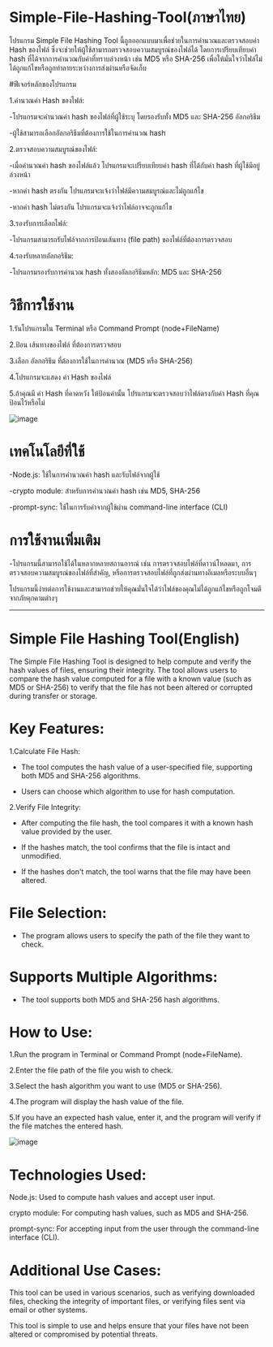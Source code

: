 ﻿# Simple-File-Hashing-Tool(ภาษาไทย)

  โปรแกรม Simple File Hashing Tool นี้ถูกออกแบบมาเพื่อช่วยในการคำนวณและตรวจสอบค่า Hash ของไฟล์ ซึ่งจะช่วยให้ผู้ใช้สามารถตรวจสอบความสมบูรณ์ของไฟล์ได้ โดยการเปรียบเทียบค่า hash ที่ได้จากการคำนวณกับค่าที่ทราบล่วงหน้า เช่น MD5 หรือ SHA-256 เพื่อให้มั่นใจว่าไฟล์ไม่ได้ถูกแก้ไขหรือถูกทำลายระหว่างการส่งผ่านหรือจัดเก็บ

#ฟีเจอร์หลักของโปรแกรม

1.คำนวณค่า Hash ของไฟล์:

-โปรแกรมจะคำนวณค่า hash ของไฟล์ที่ผู้ใช้ระบุ โดยรองรับทั้ง MD5 และ SHA-256 อัลกอริธึม

-ผู้ใช้สามารถเลือกอัลกอริธึมที่ต้องการใช้ในการคำนวณ hash

2.ตรวจสอบความสมบูรณ์ของไฟล์:

-เมื่อคำนวณค่า hash ของไฟล์แล้ว โปรแกรมจะเปรียบเทียบค่า hash ที่ได้กับค่า hash ที่ผู้ใช้มีอยู่ล่วงหน้า

-หากค่า hash ตรงกัน โปรแกรมจะแจ้งว่าไฟล์มีความสมบูรณ์และไม่ถูกแก้ไข

-หากค่า hash ไม่ตรงกัน โปรแกรมจะแจ้งว่าไฟล์อาจจะถูกแก้ไข

3.รองรับการเลือกไฟล์:

-โปรแกรมสามารถรับไฟล์จากการป้อนเส้นทาง (file path) ของไฟล์ที่ต้องการตรวจสอบ

4.รองรับหลายอัลกอริธึม:

-โปรแกรมรองรับการคำนวณ hash ทั้งสองอัลกอริธึมหลัก: MD5 และ SHA-256

# วิธีการใช้งาน

1.รันโปรแกรมใน Terminal หรือ Command Prompt (node+FileName)

2.ป้อน เส้นทางของไฟล์ ที่ต้องการตรวจสอบ

3.เลือก อัลกอริธึม ที่ต้องการใช้ในการคำนวณ (MD5 หรือ SHA-256)

4.โปรแกรมจะแสดง ค่า Hash ของไฟล์

5.ถ้าคุณมี ค่า Hash ที่คาดหวัง ให้ป้อนค่านั้น โปรแกรมจะตรวจสอบว่าไฟล์ตรงกับค่า Hash ที่คุณป้อนไว้หรือไม่

![image](https://github.com/user-attachments/assets/2f835933-41fe-49d7-a1d4-9b79d22c3d54)


# เทคโนโลยีที่ใช้

-Node.js: ใช้ในการคำนวณค่า hash และรับไฟล์จากผู้ใช้

-crypto module: สำหรับการคำนวณค่า hash เช่น MD5, SHA-256

-prompt-sync: ใช้ในการรับค่าจากผู้ใช้ผ่าน command-line interface (CLI)

# การใช้งานเพิ่มเติม

-โปรแกรมนี้สามารถใช้ได้ในหลากหลายสถานการณ์ เช่น การตรวจสอบไฟล์ที่ดาวน์โหลดมา, การตรวจสอบความสมบูรณ์ของไฟล์ที่สำคัญ, หรือการตรวจสอบไฟล์ที่ถูกส่งผ่านทางอีเมลหรือระบบอื่นๆ

โปรแกรมนี้ง่ายต่อการใช้งานและสามารถช่วยให้คุณมั่นใจได้ว่าไฟล์ของคุณไม่ได้ถูกแก้ไขหรือถูกโจมตีจากภัยคุกคามต่างๆ

-----------------------------------------------------------------------------------------------------------------------------------------------------------------------------------------------------------------------------------------------
# Simple File Hashing Tool(English)

  The Simple File Hashing Tool is designed to help compute and verify the hash values of files, ensuring their integrity. The tool allows users to compare the hash value computed for a file with a known value (such as MD5 or SHA-256) to verify that the file has not been altered or corrupted during transfer or storage.

# Key Features:

1.Calculate File Hash: 

- The tool computes the hash value of a user-specified file, supporting both MD5 and SHA-256 algorithms.
  
- Users can choose which algorithm to use for hash computation.

2.Verify File Integrity: 

- After computing the file hash, the tool compares it with a known hash value provided by the user.
  
- If the hashes match, the tool confirms that the file is intact and unmodified.
  
- If the hashes don't match, the tool warns that the file may have been altered.

# File Selection:

- The program allows users to specify the path of the file they want to check.

# Supports Multiple Algorithms:

- The tool supports both MD5 and SHA-256 hash algorithms.

# How to Use:

1.Run the program in Terminal or Command Prompt (node+FileName).

2.Enter the file path of the file you wish to check.

3.Select the hash algorithm you want to use (MD5 or SHA-256).

4.The program will display the hash value of the file.

5.If you have an expected hash value, enter it, and the program will verify if the file matches the entered hash.

![image](https://github.com/user-attachments/assets/2f835933-41fe-49d7-a1d4-9b79d22c3d54)

# Technologies Used:

Node.js: Used to compute hash values and accept user input.

crypto module: For computing hash values, such as MD5 and SHA-256.

prompt-sync: For accepting input from the user through the command-line interface (CLI).

# Additional Use Cases:
This tool can be used in various scenarios, such as verifying downloaded files, checking the integrity of important files, or verifying files sent via email or other systems.

This tool is simple to use and helps ensure that your files have not been altered or compromised by potential threats.
